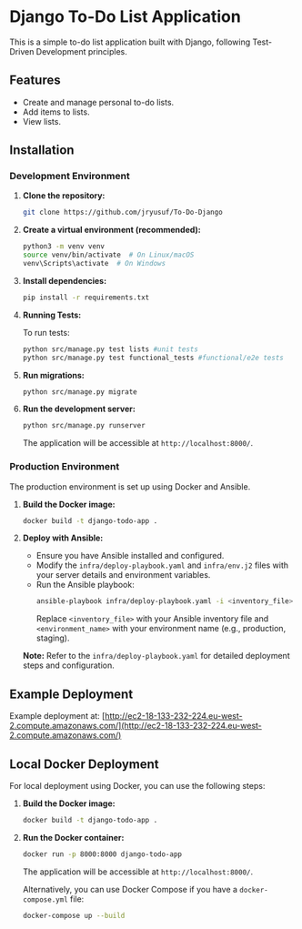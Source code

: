 # Django To-Do List Application

This is a simple to-do list application built with Django, following Test-Driven Development principles.

## Features

*   Create and manage personal to-do lists.
*   Add items to lists.
*   View lists.

## Installation

### Development Environment

1.  **Clone the repository:**
    ```bash
    git clone https://github.com/jryusuf/To-Do-Django
    ```

2.  **Create a virtual environment (recommended):**
    ```bash
    python3 -m venv venv
    source venv/bin/activate  # On Linux/macOS
    venv\Scripts\activate  # On Windows
    ```

3.  **Install dependencies:**
    ```bash
    pip install -r requirements.txt
    ```
4.  **Running Tests:**

    To run tests:

    ```bash
    python src/manage.py test lists #unit tests
    python src/manage.py test functional_tests #functional/e2e tests
    ```

5.  **Run migrations:**
    ```bash
    python src/manage.py migrate
    ```

6.  **Run the development server:**
    ```bash
    python src/manage.py runserver
    ```
    The application will be accessible at `http://localhost:8000/`.

### Production Environment

The production environment is set up using Docker and Ansible.

1.  **Build the Docker image:**
    ```bash
    docker build -t django-todo-app .
    ```

2.  **Deploy with Ansible:**
    *   Ensure you have Ansible installed and configured.
    *   Modify the `infra/deploy-playbook.yaml` and `infra/env.j2` files with your server details and environment variables.
    *   Run the Ansible playbook:
        ```bash
        ansible-playbook infra/deploy-playbook.yaml -i <inventory_file> -e env=<environment_name>
        ```
        Replace `<inventory_file>` with your Ansible inventory file and `<environment_name>` with your environment name (e.g., production, staging).

    **Note:**  Refer to the `infra/deploy-playbook.yaml` for detailed deployment steps and configuration.

## Example Deployment

Example deployment at: [http://ec2-18-133-232-224.eu-west-2.compute.amazonaws.com/](http://ec2-18-133-232-224.eu-west-2.compute.amazonaws.com/)


## Local Docker Deployment

For local deployment using Docker, you can use the following steps:

1.  **Build the Docker image:**
    ```bash
    docker build -t django-todo-app .
    ```

2.  **Run the Docker container:**
    ```bash
    docker run -p 8000:8000 django-todo-app
    ```
    The application will be accessible at `http://localhost:8000/`.

    Alternatively, you can use Docker Compose if you have a `docker-compose.yml` file:
    ```bash
    docker-compose up --build
    ```